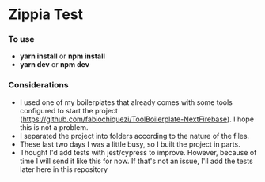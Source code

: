 # Zippia Test

### To use

-   **yarn install** or **npm install**
-   **yarn dev** or **npm dev**

### Considerations

-   I used one of my boilerplates that already comes with some tools configured to start the project (https://github.com/fabiochiquezi/ToolBoilerplate-NextFirebase). I hope this is not a problem.
-   I separated the project into folders according to the nature of the files.
-   These last two days I was a little busy, so I built the project in parts.
-   Thought I'd add tests with jest/cypress to improve. However, because of time I will send it like this for now. If that's not an issue, I'll add the tests later here in this repository
